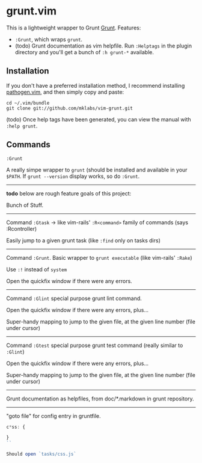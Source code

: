 grunt.vim
===========

This is a lightweight wrapper to Grunt
[Grunt](http://gruntjs.com). Features:

* `:Grunt`, which wraps `grunt`.
* (todo) Grunt documentation as vim helpfile. Run `:Helptags` in the plugin directory
  and you'll get a bunch of `:h grunt-*` available.


Installation
------------

If you don't have a preferred installation method, I recommend
installing [pathogen.vim](https://github.com/tpope/vim-pathogen), and
then simply copy and paste:

    cd ~/.vim/bundle
    git clone git://github.com/mklabs/vim-grunt.git

(todo) Once help tags have been generated, you can view the manual with
`:help grunt`.

Commands
--------

`:Grunt`

A really simpe wrapper to `grunt` (should be installed and available in your
`$PATH`. If `grunt --version` display works, so do `:Grunt`.

----

**todo** below are rough feature goals of this project:

Bunch of Stuff.

---

Command `:Gtask` -> like vim-rails' `:R<command>` family of commands (says :Rcontroller)

Easily jump to a given grunt task (like `:find` only on tasks dirs)

---

Command `:Grunt`. Basic wrapper to `grunt executable` (like vim-rails' `:Rake`)

Use `:!` instead of `system`

Open the quickfix window if there were any errors.

---

Command `:Glint` special purpose grunt lint command.

Open the quickfix window if there were any errors, plus...

Super-handy mapping to jump to the given file, at the given line number (file under cursor)

---

Command `:Gtest` special purpose grunt test command (really similar to `:Glint`)

Open the quickfix window if there were any errors, plus...

Super-handy mapping to jump to the given file, at the given line number (file under cursor)

---

Grunt documentation as helpfiles, from doc/*.markdown in grunt repository.

---

"goto file" for config entry in gruntfile.


```js
c*ss: {

}
``

Should open `tasks/css.js`


